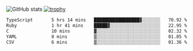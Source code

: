 ![GitHub stats](https://github-readme-stats.vercel.app/api?username=ksk001100&show_icons=true&theme=tokyonight)
[![trophy](https://github-profile-trophy.vercel.app/?username=ksk001100&theme=onedark)](https://github.com/ryo-ma/github-profile-trophy)

<!--START_SECTION:waka-->

```txt
TypeScript       5 hrs 14 mins   █████████████████▓░░░░░░░   70.92 %
Ruby             1 hr 41 mins    █████▓░░░░░░░░░░░░░░░░░░░   22.95 %
C                10 mins         ▓░░░░░░░░░░░░░░░░░░░░░░░░   02.32 %
YAML             8 mins          ▒░░░░░░░░░░░░░░░░░░░░░░░░   01.85 %
CSV              6 mins          ▒░░░░░░░░░░░░░░░░░░░░░░░░   01.36 %
```

<!--END_SECTION:waka-->
